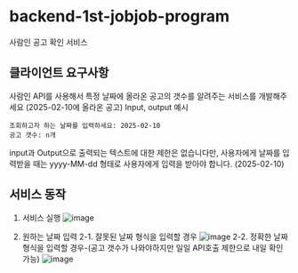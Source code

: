 # backend-1st-jobjob-program
사람인 공고 확인 서비스

## 클라이언트 요구사항

사람인 API를 사용해서 특정 날짜에 올라온 공고의 갯수를 알려주는 서비스를 개발해주세요 (2025-02-10에 올라온 공고)
Input, output 예시
```
조회하고자 하는 날짜를 입력하세요: 2025-02-10
공고 갯수: n개
```
input과 Output으로 출력되는 텍스트에 대한 제한은 없습니다만, 사용자에게 날짜를 입력받을 때는 yyyy-MM-dd 형태로 사용자에게 입력을 받아야 합니다. (2025-02-10)


## 서비스 동작

1. 서비스 실행
![image](https://github.com/user-attachments/assets/f56c0609-2ad8-46f5-b20e-b7f3a2e9a883)

2. 원하는 날짜 입력
  2-1. 잘못된 날짜 형식을 입력할 경우
   ![image](https://github.com/user-attachments/assets/9d6c9dd7-7555-47c7-bc65-63ab6f13bfb9)
  2-2. 정확한 날짜 형식을 입력할 경우-(공고 갯수가 나와야하지만 일일 API호출 제한으로 내일 확인가능)
   ![image](https://github.com/user-attachments/assets/e9ad4d96-7c80-4ff9-b943-5d6b60374b99)

   
